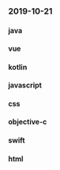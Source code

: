 ### 2019-10-21

#### java

#### vue

#### kotlin

#### javascript

#### css

#### objective-c

#### swift

#### html
